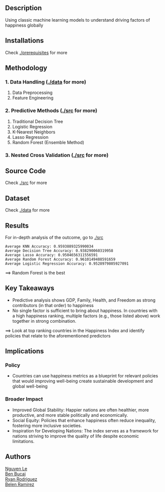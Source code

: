 ## Description
Using classic machine learning models to understand driving factors of happiness globally

## Installations
Check [./prerequisites](https://github.com/FilipLe/World-Happiness/tree/main/prerequisites) for more

## Methodology
### 1. Data Handling ([./data](https://github.com/FilipLe/World-Happiness/tree/main/data) for more)
<ol>
  <li>
    Data Preprocessing
  </li>
  <li>
    Feature Engineering
  </li>
</ol>

### 2. Predictive Methods ([./src](https://github.com/FilipLe/World-Happiness/tree/main/src) for more)
<ol>
  <li>
    Traditional Decision Tree
  </li>
  <li>
    Logistic Regression
  </li>
  <li>
    K-Nearest Neighbors
  </li>
  <li>
    Lasso Regression
  </li>
  <li>
    Random Forest (Ensemble Method)
  </li>  
</ol>

### 3. Nested Cross Validation ([./src](https://github.com/FilipLe/World-Happiness/tree/main/src) for more)

## Source Code
Check [./src](https://github.com/FilipLe/World-Happiness/tree/main/src) for more

## Dataset
Check [./data](https://github.com/FilipLe/World-Happiness/tree/main/data) for more

## Results
For in-depth analysis of the outcome, go to [./src](https://github.com/FilipLe/World-Happiness/tree/main/src) 
```
Average KNN Accuracy: 0.9593889325990034
Average Decision Tree Accuracy: 0.938290060319958
Average Lasso Accuracy: 0.9504656311556591
Average Random Forest Accuracy: 0.9610149488591659
Average Logistic Regression Accuracy: 0.9528979805927091
```
==> Random Forest is the best

## Key Takeaways
<ul>
  <li>
    Predictive analysis shows GDP, Family, Health, and Freedom as strong contributors (in that order) to happiness
  </li>
  <li>
    No single factor is sufficient to bring about happiness. In countries with a high happiness ranking, multiple factors (e.g., those listed above) work together in strong combination.
  </li>
</ul>
==> Look at top ranking countries in the Happiness Index and identify policies that relate to the aforementioned predictors

## Implications
### Policy
<ul>
  <li>
    Countries can use happiness metrics as a blueprint for relevant policies that would improving well-being create sustainable development and global well-being
  </li>
</ul>

### Broader Impact
<ul>
  <li>
    Improved Global Stability: Happier nations are often healthier, more productive, and more stable politically and economically.
  </li>
  <li>
    Social Equity: Policies that enhance happiness often reduce inequality, fostering more inclusive societies.
  </li>
  <li>
    Inspiration for Developing Nations: The index serves as a framework for nations striving to improve the quality of life despite economic limitations.
  </li>
</ul>


## Authors
[Nguyen Le](https://www.linkedin.com/in/nguyenle04/)
<br>[Ben Bucaj](https://www.linkedin.com/in/ben-bucaj/)
<br>[Ryan Rodriguez](https://www.linkedin.com/in/ryanrodriguez-/)
<br>[Belen Ramirez](https://www.linkedin.com/in/belenramirezp/)
